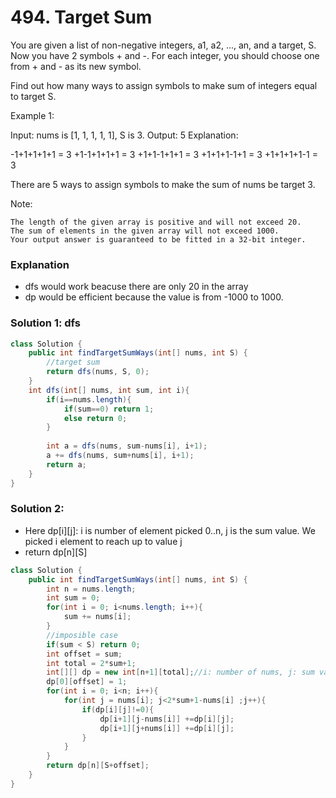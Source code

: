 # 494. Target Sum
 You are given a list of non-negative integers, a1, a2, ..., an, and a target, S. Now you have 2 symbols + and -. For each integer, you should choose one from + and - as its new symbol.

Find out how many ways to assign symbols to make sum of integers equal to target S.

Example 1:

Input: nums is [1, 1, 1, 1, 1], S is 3. 
Output: 5
Explanation: 

-1+1+1+1+1 = 3
+1-1+1+1+1 = 3
+1+1-1+1+1 = 3
+1+1+1-1+1 = 3
+1+1+1+1-1 = 3

There are 5 ways to assign symbols to make the sum of nums be target 3.

Note:

    The length of the given array is positive and will not exceed 20.
    The sum of elements in the given array will not exceed 1000.
    Your output answer is guaranteed to be fitted in a 32-bit integer.

### Explanation
- dfs would work beacuse there are only 20 in the array
- dp would be efficient because the value is from -1000 to 1000.

### Solution 1: dfs
```java
class Solution {
    public int findTargetSumWays(int[] nums, int S) {
        //target sum
        return dfs(nums, S, 0);
    }
    int dfs(int[] nums, int sum, int i){
        if(i==nums.length){
            if(sum==0) return 1;
            else return 0;
        }
        
        int a = dfs(nums, sum-nums[i], i+1);
        a += dfs(nums, sum+nums[i], i+1);
        return a;
    }
}

```


### Solution 2:
- Here dp[i][j]: i is number of element picked 0..n, j is the sum value. We picked i element to reach up to value j
- return dp[n][S]
```java
class Solution {
    public int findTargetSumWays(int[] nums, int S) {
        int n = nums.length;
        int sum = 0;
        for(int i = 0; i<nums.length; i++){
            sum += nums[i];
        }
        //imposible case
        if(sum < S) return 0;
        int offset = sum;
        int total = 2*sum+1;
        int[][] dp = new int[n+1][total];//i: number of nums, j: sum value
        dp[0][offset] = 1;
        for(int i = 0; i<n; i++){
            for(int j = nums[i]; j<2*sum+1-nums[i] ;j++){
                if(dp[i][j]!=0){
                    dp[i+1][j-nums[i]] +=dp[i][j];
                    dp[i+1][j+nums[i]] +=dp[i][j];
                }
            }
        }
        return dp[n][S+offset];
    }
}
```
